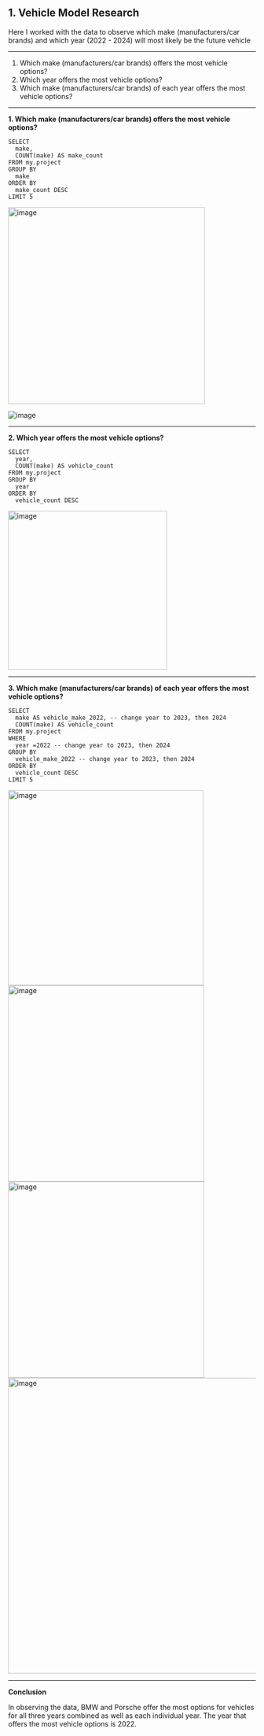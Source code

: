 ## 1. Vehicle Model Research

Here I worked with the data to observe which make (manufacturers/car brands) and which year (2022 - 2024) will most likely be the future vehicle

-----
1. Which make (manufacturers/car brands) offers the most vehicle options?
2. Which year offers the most vehicle options?
3. Which make (manufacturers/car brands) of each year offers the most vehicle options?

-----
**1. Which make (manufacturers/car brands) offers the most vehicle options?**

```
SELECT  
  make,
  COUNT(make) AS make_count
FROM my.project
GROUP BY
  make
ORDER BY
  make_count DESC
LIMIT 5
```
<img width="400" alt="image" src="https://github.com/user-attachments/assets/583545c5-6f52-41da-aa3f-8291333a7692">

![image](https://github.com/user-attachments/assets/22578ca6-8375-48a1-896e-37f0dcf25265)

-----
**2. Which year offers the most vehicle options?**

```
SELECT  
  year,
  COUNT(make) AS vehicle_count
FROM my.project
GROUP BY
  year
ORDER BY
  vehicle_count DESC
```
<img width="323" alt="image" src="https://github.com/user-attachments/assets/1ce54f1e-5ef3-4813-a60f-4779d68df267">

-----
**3. Which make (manufacturers/car brands) of each year offers the most vehicle options?**

```
SELECT  
  make AS vehicle_make_2022, -- change year to 2023, then 2024
  COUNT(make) AS vehicle_count
FROM my.project 
WHERE
  year =2022 -- change year to 2023, then 2024
GROUP BY 
  vehicle_make_2022 -- change year to 2023, then 2024
ORDER BY
  vehicle_count DESC
LIMIT 5
```
<img width="397" alt="image" src="https://github.com/user-attachments/assets/d3921c9a-3ec8-4502-8d16-2fd985b890b4">
<img width="399" alt="image" src="https://github.com/user-attachments/assets/b0ff9d35-f1b9-4f48-862e-cb823eda2e49">
<img width="399" alt="image" src="https://github.com/user-attachments/assets/58375162-68b2-4ad6-9bf6-426770043919">

<img width="601" alt="image" src="https://github.com/user-attachments/assets/08a57d58-9f0a-4249-948d-caa211f8ee7c">

----
**Conclusion**

In observing the data, BMW and Porsche offer the most options for vehicles for all three years combined as well as each individual year. 
The year that offers the most vehicle options is 2022.
